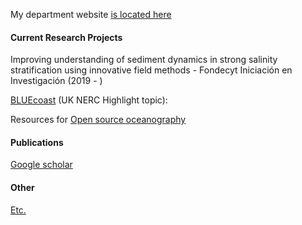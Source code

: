 My department website [is located here](http://obrasciviles.usm.cl/academicos/megan-williams/)

#### Current Research Projects

Improving understanding of sediment dynamics in strong salinity stratification using innovative field methods - Fondecyt Iniciación en Investigación (2019 - )

[BLUEcoast](https://projects.noc.ac.uk/bluecoast/) (UK NERC Highlight topic): 

Resources for [Open source oceanography](pages/open_source_oceanography.md)


#### Publications

[Google scholar](http://scholar.google.co.uk/citations?user=oNUFjE4AAAAJ)

#### Other

[Etc.](pages/etc.md)
